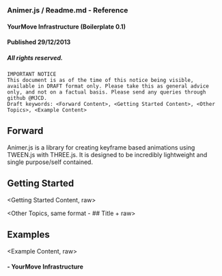 ### Animer.js / Readme.md - Reference
#### YourMove Infrastructure (Boilerplate 0.1)
#### Published 29/12/2013
##### All rights reserved.

    IMPORTANT NOTICE
    This document is as of the time of this notice being visible, available in DRAFT format only. Please take this as general advice only, and not on a factual basis. Please send any queries through github @MJCD.
    Draft keywords: <Forward Content>, <Getting Started Content>, <Other Topics>, <Example Content>

## Forward

Animer.js is a library for creating keyframe based animations using TWEEN.js with THREE.js. It is designed to be incredibly lightweight and single purpose/self contained.

## Getting Started

<Getting Started Content, raw>

<Other Topics, same format - ## Title + raw>

## Examples

<Example Content, raw>

#### - YourMove Infrastructure